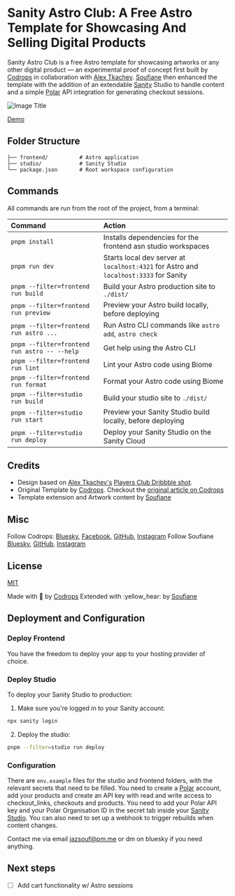 # Sanity Astro Club: A Free Astro Template for Showcasing And Selling Digital Products

Sanity Astro Club is a free Astro template for showcasing artworks or any other digital product — an experimental proof of concept first built by [Codrops](https://www.codrops.com) in collaboration with [Alex Tkachev](https://alextkachev.com/).
[Soufiane](https://soufianee.com) then enhanced the template with the addition of an extendable [Sanity](https://sanity.io/) Studio to handle content and a simple [Polar](https://polar.sh/) API integration for generating checkout sessions.

![Image Title](https://tympanus.net/codrops/wp-content/uploads/2025/02/PlayersClub_Template_featured.png)

[Demo](https://sanity-astro-club.netlify.app/)

## Folder Structure

```plaintext
├── frontend/          # Astro application
├── studio/            # Sanity Studio
└── package.json       # Root workspace configuration
```

## Commands

All commands are run from the root of the project, from a terminal:

| Command                                      | Action                                                                                |
| :------------------------------------------- | :------------------------------------------------------------------------------------ |
| `pnpm install`                               | Installs dependencies for the frontend asn studio workspaces                          |
| `pnpm run dev`                               | Starts local dev server at `localhost:4321` for Astro and `localhost:3333` for Sanity |
| `pnpm --filter=frontend run build`           | Build your Astro production site to `./dist/`                                         |
| `pnpm --filter=frontend run preview`         | Preview your Astro build locally, before deploying                                    |
| `pnpm --filter=frontend run astro ...`       | Run Astro CLI commands like `astro add`, `astro check`                                |
| `pnpm --filter=frontend run astro -- --help` | Get help using the Astro CLI                                                          |
| `pnpm --filter=frontend run lint`            | Lint your Astro code using Biome                                                      |
| `pnpm --filter=frontend run format`          | Format your Astro code using Biome                                                    |
| `pnpm --filter=studio run build`             | Build your studio site to `./dist/`                                                   |
| `pnpm --filter=studio run start`             | Preview your Sanity Studio build locally, before deploying                            |
| `pnpm --filter=studio run deploy`            | Deploy your Sanity Studio on the Sanity Cloud                                         |

## Credits

- Design based on [Alex Tkachev's](https://alextkachev.com/) [Players Club Dribbble shot](https://dribbble.com/shots/25156320-Players-Club-UI-Animation).
- Original Template by [Codrops](https://codrops.com). Checkout the [original article on Codrops](https://tympanus.net/codrops/?p=86632)
- Template extension and Artwork content by [Soufiane](https://soufianee.com)

## Misc

Follow Codrops: [Bluesky](https://bsky.app/profile/codrops.bsky.social), [Facebook](http://www.facebook.com/codrops), [GitHub](https://github.com/codrops), [Instagram](https://www.instagram.com/codropsss/)
Follow Soufiane [Bluesky](https://bsky.app/profile/soufianee.com), [GitHub](https://github.com/jazsouf), [Instagram](https://www.instagram.com/snfejzl/)

## License

[MIT](LICENSE)

Made with :blue_heart: by [Codrops](https://www.codrops.com)
Extended with :yellow_hear: by [Soufiane](https://soufianee.com)

## Deployment and Configuration

### Deploy Frontend

You have the freedom to deploy your app to your hosting provider of choice.

### Deploy Studio

To deploy your Sanity Studio to production:

1. Make sure you're logged in to your Sanity account:

```bash
npx sanity login
```

2. Deploy the studio:

```bash
pnpm --filter=studio run deploy
```

### Configuration

There are <code>env.example</code> files for the studio and frontend folders, with the relevant secrets that need to be filled.
You need to create a [Polar](https://polar.sh) account, add your products and create an API key with read and write access to checkout_links, checkouts and products.
You need to add your Polar API key and your Polar Organisation ID in the secret tab inside your [Sanity Studio](https://www.sanity.io/manage).
You can also need to set up a webhook to trigger rebuilds when content changes.

Contact me via email [jazsouf@pm.me](mailto:jazsouf@pm.me) or dm on bluesky if you need anything.

## Next steps

- [ ] Add cart functionality w/ Astro sessions
